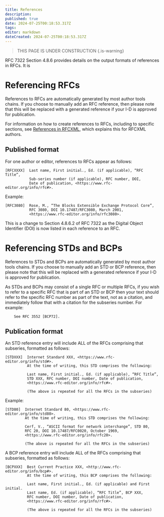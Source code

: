 ```yaml
---
title: References
description: 
published: true
date: 2024-07-25T00:18:53.317Z
tags: 
editor: markdown
dateCreated: 2024-07-25T00:18:53.317Z
---
```


> THIS PAGE IS UNDER CONSTRUCTION
{.is-warning}

RFC 7322 Section 4.8.6 provides details on the output formats of references in RFCs.  It is 

# Referencing RFCs
References to RFCs are automatically generated by most author tools chains. If you choose to manually add an RFC reference, then please note that this will be replaced with a generated reference if your I-D is approved for publication.

For information on how to create references to RFCs, including to specific sections, see [References in RFCXML](/references-in-rfcxml), which explains this for RFCXML authors.

## Published format
For one author or editor, references to RFCs appear as follows: 
```
[RFCXXXX]  Last name, First initial., Ed. (if applicable), “RFC Title”,
           Sub-series number (if applicable), RFC number, DOI, 
           Date of publication, <https://www.rfc-editor.org/info/rfc#>.
```
Example:
```
[RFC3080]  Rose, M., “The Blocks Extensible Exchange Protocol Core”, 
           RFC 3080, DOI 10.17487/RFC3080, March 2001, 
           <https://www.rfc-editor.org/info/rfc3080>.
```
This is a change to Section 4.8.6.2 of RFC 7322 as the Digital Object Identifier (DOI) is now listed in each reference to an RFC.

# Referencing STDs and BCPs
References to STDs and BCPs are automatically generated by most author tools chains. If you choose to manually add an STD or BCP reference, then please note that this will be replaced with a generated reference if your I-D is approved for publication.

As STDs and BCPs may consist of a single RFC or multiple RFCs, if you wish to refer to a specific RFC that is part of an STD or BCP then your text should refer to the specific RFC number as part of the text, not as a citation, and immediately follow that with a citation for the subseries number. For example:

```
    See RFC 3552 [BCP72].
```

## Publication format
An STD reference entry will include ALL of the RFCs comprising that subseries, formatted as follows:
```
[STDXXX]  Internet Standard XXX, <https://www.rfc-editor.org/info/std#>. 
          At the time of writing, this STD comprises the following:

          Last name, First initial., Ed. (if applicable), “RFC Title”, 
          STD XXX, RFC number, DOI number, Date of publication, 
          <https://www.rfc-editor.org/info/rfc#>.
          
          (The above is repeated for all the RFCs in the subseries)
```
Example:
```
[STD80]  Internet Standard 80, <https://www.rfc-editor.org/info/std80>. 
         At the time of writing, this STD comprises the following:

         Cerf, V., “ASCII format for network interchange”, STD 80, 
         RFC 20, DOI 10.17487/RFC0020, October 1969, 
         <https://www.rfc-editor.org/info/rfc20>.
         
         (The above is repeated for all the RFCs in the subseries)
```
A BCP reference entry will include ALL of the RFCs comprising that subseries, formatted as follows:
```
[BCPXXX]  Best Current Practice XXX, <http://www.rfc-editor.org/info/bcp#>.
          At the time of writing, this BCP comprises the following:

          Last name, First initial., Ed. (if applicable) and First initial. 
          Last name, Ed. (if applicable), “RFC Title”, BCP XXX, 
          RFC number, DOI number, Date of publication, 
          <https://www.rfc-editor.org/info/rfc#>.
          
          (The above is repeated for all the RFCs in the subseries)
```